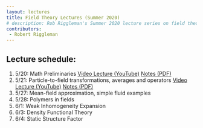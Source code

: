 ```yaml
---
layout: lectures 
title: Field Theory Lectures (Summer 2020)
# description: Rob Riggleman's Summer 2020 lecture series on field theory.
contributors:
 - Robert Riggleman
---
```


## Lecture schedule:
1. 5/20: Math Preliminaries [Video Lecture (YouTube)](https://youtu.be/LKa-xWRa4vM) [Notes (PDF)](/pdfs/lectures/field-theory/lecture-1-math-primer.pdf)
1. 5/21: Particle-to-field transformations, averages and operators [Video Lecture (YouTube)](https://youtu.be/zIzMSIhbZIQ) [Notes (PDF)](/pdfs/lectures/field-theory/lecture-2-particles-to-fields.pdf)
1. 5/27: Mean-field approximation, simple fluid examples
1. 5/28: Polymers in fields
1. 6/1: Weak Inhomogeneity Expansion
1. 6/3: Density Functional Theory
1. 6/4: Static Structure Factor
